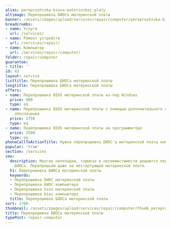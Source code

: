 ```yaml
---
alias: pereproshivka-biosa-materinskoi-platy
altimage: Перепрошивка БИОСа материнской платы
banner: /assets/images/upload/services/repair/computer/pereproshivka-biosa-materinskoi-platy.jpg
breadcrumbs:
- name: Услуги
  url: /services/
- name: Ремонт устройств
  url: /services/repair/
- name: Компьютер
  url: /services/repair/computer/
folder: repair/computer
guarantee:
- title: ''
id: 43
layout: service
listtitle: Перепрошивка БИОСа материнской платы
longtitle: Перепрошивка БИОСа материнской платы
offers:
- name: Перепрошивка BIOS материнской платы из-под Windows
  price: 900
  type: eq
- name: Перепрошивка BIOS материнской платы с помощью дополнительного программного
    обеспечения
  price: 1750
  type: eq
- name: Перепрошивка BIOS материнской платы на программаторе
  price: 3500
  type: eq
phoneCallToActionTitle: Нужна перепрошивка БИОС'а материнской платы компьютера? Звоните!
popular: 'true'
section: /services
seo:
  description: Многие неполадки, тормоза и несовместимости решаются перепрошивкой
    БИОСа. Перепрошьем даже на нестартующей материнской плате.
  h1: Перепрошивка БИОСа материнской платы
  keywords:
  - Перепрошивка БИОС материнской платы
  - Перепрошивка БИОС компьютера
  - Перепрошивка bios материнской платы
  - Перепрошивка bios компьютера
  title: Перепрошивка БИОСа материнской платы
sort: 1700
thumbnail: /assets/images/upload/services/repair/computer/thumb_pereproshivka-biosa-materinskoi-platy.jpg
title: Перепрошивка БИОСа материнской платы
typePost: repair-computer
---
```

